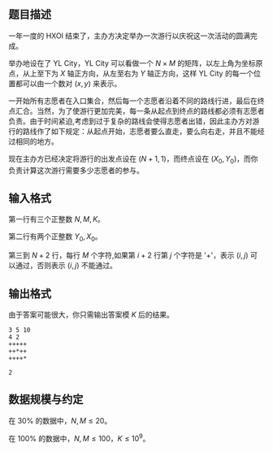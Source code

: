 ## 题目描述

一年一度的 HXOI 结束了，主办方决定举办一次游行以庆祝这一次活动的圆满完成。

举办地设在了 YL City，YL City 可以看做一个 $N\times M$ 的矩阵，以左上角为坐标原点，从上至下为 $X$ 轴正方向，从左至右为 $Y$ 轴正方向，这样 YL City 的每一个位置都可以由一个数对 $(x,y)$ 来表示。

一开始所有志愿者在入口集合，然后每一个志愿者沿着不同的路线行进，最后在终点汇合。当然，为了使游行更加完美，每一条从起点到终点的路线都必须有志愿者负责。由于时间紧迫,考虑到过于复杂的路线会使得志愿者出错，因此主办方对游行的路线作了如下规定：从起点开始，志愿者要么直走，要么向右走，并且不能经过相同的地方。

现在主办方已经决定将游行的出发点设在 $(N+1,1)$，而终点设在 $(X_0,Y_0)$，而你负责计算这次游行需要多少志愿者的参与。

## 输入格式

第一行有三个正整数 $N,M,K$。

第二行有两个正整数 $Y_0,X_0$。

第三到 $N+2$ 行，每行 $M$ 个字符,如果第 $i+2$ 行第 $j$ 个字符是 '+'，表示 $(i,j)$ 可以通过，否则表示 $(i,j)$ 不能通过。

## 输出格式

由于答案可能很大，你只需输出答案模 $K$ 后的结果。

```input1
3 5 10
4 2
+++++
++*++
++++*

```

```output1
2
```

## 数据规模与约定

在 $30\%$ 的数据中，$N,M\le 20$。

在 $100\%$ 的数据中，$N,M\le 100$，$K\le  10^9$。
